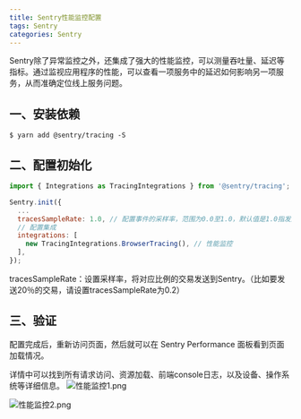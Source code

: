 ```yaml
---
title: Sentry性能监控配置
tags: Sentry
categories: Sentry
---
```


Sentry除了异常监控之外，还集成了强大的性能监控，可以测量吞吐量、延迟等指标。通过监视应用程序的性能，可以查看一项服务中的延迟如何影响另一项服务，从而准确定位线上服务问题。


## 一、安装依赖
```shell
$ yarn add @sentry/tracing -S
```


## 二、配置初始化

```javascript
import { Integrations as TracingIntegrations } from '@sentry/tracing'; // 性能监控

Sentry.init({
  ...
  tracesSampleRate: 1.0, // 配置事件的采样率，范围为0.0至1.0，默认值是1.0指发送100％的错误事件
  // 配置集成
  integrations: [
    new TracingIntegrations.BrowserTracing(), // 性能监控
  ],
});
```


tracesSampleRate：设置采样率，将对应比例的交易发送到Sentry。（比如要发送20％的交易，请设置tracesSampleRate为0.2）


## 三、验证
配置完成后，重新访问页面，然后就可以在 Sentry Performance 面板看到页面加载情况。


详情中可以找到所有请求访问、资源加载、前端console日志，以及设备、操作系统等详细信息。
![性能监控1.png](https://cdn.nlark.com/yuque/0/2021/png/12735713/1616859495709-ffa91a63-e4db-4d12-b63e-31fa12c26de5.png)

![性能监控2.png](https://cdn.nlark.com/yuque/0/2021/png/12735713/1616859503122-1ab7490a-03cc-432e-ad9b-afc10b02c9fc.png)
